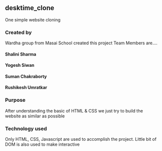 ## desktime_clone

One simple website cloning
### Created by
Wardha group from Masai School created this project
Team Members are....
#### Shalini Sharma
#### Yogesh Siwan
#### Suman Chakraborty
#### Rushikesh Umratkar
### Purpose
After understanding the basic of HTML & CSS we just try to build the website as similar as possible
### Technology used
Only HTML, CSS, Javascript are used to accomplish the project. Little bit of DOM is also used to make interactive

